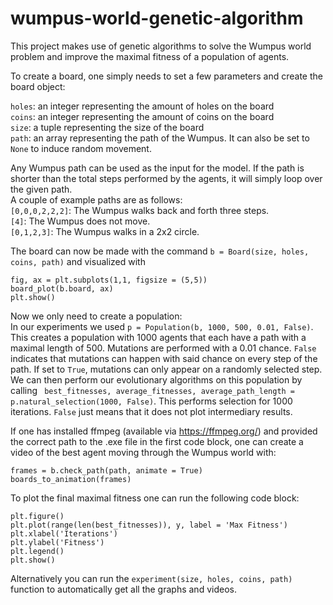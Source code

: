 # wumpus-world-genetic-algorithm
This project makes use of genetic algorithms to solve the Wumpus world problem and improve the maximal fitness of a population of agents.

To create a board, one simply needs to set a few parameters and create the board object:

```holes```: an integer representing the amount of holes on the board\
```coins```: an integer representing the amount of coins on the board\
```size```: a tuple representing the size of the board\
```path```: an array representing the path of the Wumpus. It can also be set to ```None``` to induce random movement.

Any Wumpus path can be used as the input for the model. If the path is shorter than the total steps performed by the agents, it will simply loop over the given path. \
A couple of example paths are as follows:\
```[0,0,0,2,2,2]```: The Wumpus walks back and forth three steps. \
```[4]```: The Wumpus does not move. \
```[0,1,2,3]```: The Wumpus walks in a 2x2 circle. 

The board can now be made with the command ```b = Board(size, holes, coins, path)``` and visualized with
```
fig, ax = plt.subplots(1,1, figsize = (5,5))
board_plot(b.board, ax)
plt.show()
```

Now we only need to create a population:\
In our experiments we used ```p = Population(b, 1000, 500, 0.01, False)```. This creates a population with 1000 agents that each have a path with a maximal length of 500. Mutations are performed with a 0.01 chance. ```False``` indicates that mutations can happen with said chance on every step of the path. If set to ```True```, mutations can only appear on a randomly selected step. We can then perform our evolutionary algorithms on this population by calling ``` best_fitnesses, average_fitnesses, average_path_length = p.natural_selection(1000, False)```. This performs selection for 1000 iterations. ```False``` just means that it does not plot intermediary results.

If one has installed ffmpeg (available via https://ffmpeg.org/) and provided the correct path to the .exe file in the first code block, one can create a video of the best agent moving through the Wumpus world with:
```
frames = b.check_path(path, animate = True)
boards_to_animation(frames)
```

To plot the final maximal fitness one can run the following code block:
```
plt.figure()
plt.plot(range(len(best_fitnesses)), y, label = 'Max Fitness')
plt.xlabel('Iterations')
plt.ylabel('Fitness')
plt.legend()
plt.show()
```

Alternatively you can run the ```experiment(size, holes, coins, path)``` function to automatically get all the graphs and videos. 



